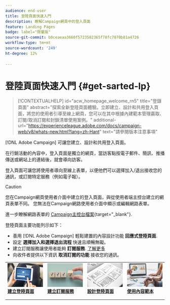 ```yaml
---
audience: end-user
title: 登陸頁面快速入門
description: 瞭解Campaign網頁中的登入頁面
feature: Landing Pages
badge: label="限量版"
source-git-commit: b0ceaeaa3660f5723582365f78fc7870b81a4726
workflow-type: tm+mt
source-wordcount: '249'
ht-degree: 12%

---
```


# 登陸頁面快速入門 {#get-sarted-lp}

>[!CONTEXTUALHELP]
>id="acw_homepage_welcome_rn5"
>title="登錄頁面"
>abstract="探索全新登陸頁面體驗。立即建立、設計和共用登入頁面，將您的使用者引導至線上網頁，您可以在其中根據內建範本管理贏取、訂閱/取消訂閱和封鎖清單使用案例。"
>additional-url="https://experienceleague.adobe.com/docs/campaign-web/v8/whats-new.html?lang=zh-Hant" text="請參閱版本注意事項"

[!DNL Adobe Campaign] 可讓您建立、設計和共用登入頁面。

在行銷活動的內容中，登入頁面是獨立的網頁，當訪客點按電子郵件、簡訊、推播傳送或網站上的連結後，就會導向訪客。

登入頁面可讓您將使用者導向至線上表單，以便他們可以選擇加入/退出接收您的通訊，或訂閱特定服務（例如電子報）。

>[!CAUTION]
>
>您在Campaign網頁使用者介面中建立的登入頁面，與從使用者端主控台建立的網頁表單不同。 您無法在Campaign網路使用者介面中顯示或編輯網路表單。
>
>進一步瞭解網路表單的 [Campaign主控台檔案](https://experienceleague.adobe.com/docs/campaign/campaign-v8/content/webapps.html){target="_blank"}.

登陸頁面主要功能列示如下：

* 善用 [!DNL Adobe Campaign] 輕鬆建置的內容設計功能 **回應式登陸頁面**.
* 設定 **選擇加入和選擇退出流程** 快速且順暢無礙。
* 建立訂閱服務讓使用者能夠 **訂閱服務**. [了解更多](../audience/manage-services.md)
* 向收件者提供以下資訊 **取消訂閱的功能** 接收您的通訊。
  <!--Send a **confirmation email** upon opt-in or opt-out.-->

<table style="table-layout:fixed"><tr style="border: 0;">
<td>
<a href="create-lp.md">
<img alt="銷售機會" src="../assets/do-not-localize/lp-subscription.jpeg">
</a>
<div><a href="create-lp.md"><strong>建立登陸頁面</strong>
</div>
<p>
</td>
<td>
<a href="../audience/manage-services.md">
<img alt="不常使用" src="../assets/do-not-localize/lp-list.jpg">
</a>
<div>
<a href="../audience/manage-services.md"><strong>建立訂閱服務</strong></a>
</div>
<p></td>
<td>
<a href="lp-content.md">
<img alt="驗證" src="../assets/do-not-localize/lp-design.jpg">
</a>
<div>
<a href="lp-content.md"><strong>設計登陸頁面</strong></a>
</div>
<p>
</td>
<td>
<a href="lp-templates.md">
<img alt="驗證" src="../assets/do-not-localize/lp-reporting.jpg">
</a>
<div>
<a href="lp-templates.md"><strong>使用內容範本</strong></a>
</div>
<p>
</td>
</tr></table>
